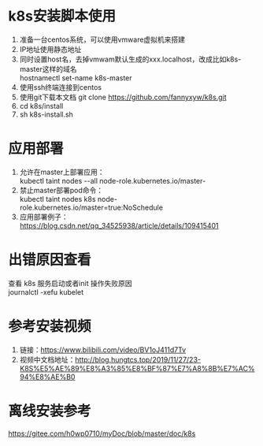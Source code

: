 # k8s安装脚本使用
1. 准备一台centos系统，可以使用vmware虚拟机来搭建
2. IP地址使用静态地址
3. 同时设置host名，去掉vmwam默认生成的xxx.localhost，改成比如k8s-master这样的域名  
   hostnamectl set-name k8s-master
4. 使用ssh终端连接到centos
5. 使用git下载本文档 git clone https://github.com/fannyxyw/k8s.git
6. cd k8s/install
7. sh k8s-install.sh

# 应用部署
1. 允许在master上部署应用：  
  kubectl taint nodes --all node-role.kubernetes.io/master-  
2. 禁止master部署pod命令：  
  kubectl taint nodes k8s node-role.kubernetes.io/master=true:NoSchedule
3. 应用部署例子：  
   https://blog.csdn.net/qq_34525938/article/details/109415401  

# 出错原因查看  
查看 k8s 服务启动或者init 操作失败原因  
journalctl -xefu kubelet

# 参考安装视频  
1. 链接：https://www.bilibili.com/video/BV1oJ411d7Tv  
2. 视频中文档地址：http://blog.hungtcs.top/2019/11/27/23-K8S%E5%AE%89%E8%A3%85%E8%BF%87%E7%A8%8B%E7%AC%94%E8%AE%B0

# 离线安装参考  
https://gitee.com/h0wp0710/myDoc/blob/master/doc/k8s


